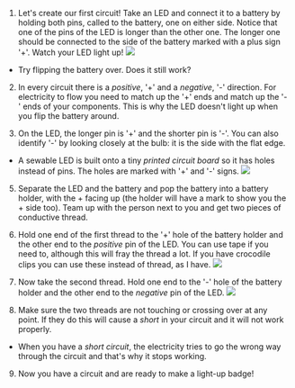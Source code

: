 1. Let's create our first circuit! Take an LED and connect it to a battery by holding both pins, called to the battery, one on either side. Notice that one of the pins of the LED is longer than the other one. The longer one should be connected to the side of the battery marked with a plus sign '+'. Watch your LED light up! ![](/assets/led_battery_140_291_650.png) 
 * Try flipping the battery over. Does it still work?
 
2. In every circuit there is a *positive*, '+' and a *negative*, '-' direction. For electricity to flow you need to match up the '+' ends and match up the '-' ends of your components. This is why the LED doesn't light up when you flip the battery around.

4. On the LED, the longer pin is '+' and the shorter pin is '-'. You can also identify '-' by looking closely at the bulb: it is the side with the flat edge.
 * A sewable LED is built onto a tiny *printed circuit board* so it has holes instead of pins. The holes are marked with '+' and '-' signs. ![](/assets/LEDs_pos_neg_100_650.png)

5. Separate the LED and the battery and pop the battery into a battery holder, with the + facing up (the holder will have a mark to show you the + side too). Team up with the person next to you and get two pieces of conductive thread.

6. Hold one end of the first thread to the '+' hole of the battery holder and the other end to the *positive* pin of the LED. You can use tape if you need to, although this will fray the thread a lot. If you have crocodile clips you can use these instead of thread, as I have. ![](/assets/circuit_crocs_pos_150_191_650.png) 

7. Now take the second thread. Hold one end to the '-' hole of the battery holder and the other end to the *negative* pin of the LED. ![](/assets/circuit_crocs_complete_100_213_650.png) 

8. Make sure the two threads are not touching or crossing over at any point. If they do this will cause a *short* in your circuit and it will not work properly.
 * When you have a *short circuit*, the electricity tries to go the wrong way through the circuit and that's why it stops working.
   
9. Now you have a circuit and are ready to make a light-up badge!
